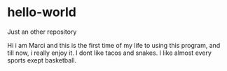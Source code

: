 # hello-world
Just an other repository

Hi i am Marci and this is the first time of my life to using this program, and till now, i really enjoy it. I dont like tacos and snakes. I like almost every sports exept basketball.
